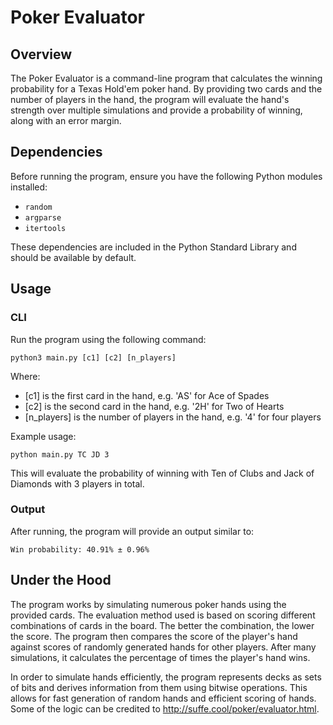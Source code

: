 # Poker Evaluator

## Overview

The Poker Evaluator is a command-line program that calculates the winning probability for a Texas Hold'em poker hand. By providing two cards and the number of players in the hand, the program will evaluate the hand's strength over multiple simulations and provide a probability of winning, along with an error margin.

## Dependencies

Before running the program, ensure you have the following Python modules installed:

- `random`
- `argparse`
- `itertools`

These dependencies are included in the Python Standard Library and should be available by default.

## Usage

### CLI

Run the program using the following command:

``` 
python3 main.py [c1] [c2] [n_players]
```

Where:
- [c1] is the first card in the hand, e.g. 'AS' for Ace of Spades
- [c2] is the second card in the hand, e.g. '2H' for Two of Hearts
- [n_players] is the number of players in the hand, e.g. '4' for four players

Example usage:

```
python main.py TC JD 3
```

This will evaluate the probability of winning with Ten of Clubs and Jack of Diamonds with 3 players in total.

### Output

After running, the program will provide an output similar to:

```
Win probability: 40.91% ± 0.96%
```

## Under the Hood

The program works by simulating numerous poker hands using the provided cards. The evaluation method used is based on scoring different combinations of cards in the board. The better the combination, the lower the score. The program then compares the score of the player's hand against scores of randomly generated hands for other players. After many simulations, it calculates the percentage of times the player's hand wins.

In order to simulate hands efficiently, the program represents decks as sets of bits and derives information from them using bitwise operations. This allows for fast generation of random hands and efficient scoring of hands. Some of the logic can be credited to http://suffe.cool/poker/evaluator.html.